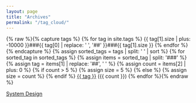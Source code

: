 ```yaml
---
layout: page
title: "Archives"
permalink: "/tag_cloud/"
---
```


{% raw %}{% capture tags %}
  {% for tag in site.tags %}
    {{ tag[1].size | plus: -10000 }}###{{ tag[0] | replace: ' ', '##' }}###{{ tag[1].size }}
  {% endfor %}
{% endcapture %}
{% assign sorted_tags = tags | split: ' ' | sort %}
{% for sorted_tag in sorted_tags %}
    {% assign items = sorted_tag | split: '###' %}
    {% assign tag = items[1] | replace: '##', ' ' %}
    {% assign count = items[2] | plus: 0 %}
    {% if count > 5 %}
        {% assign size = 5 %}
    {% else %}
        {% assign size = count %}
    {% endif %}
    <span class="tag-size-{{ size }}">
        <a class="tag-link" href="/tag/{{ tag | slugify }}" rel="tag">{{ tag }}</a> ({{ count }})
    </span>
{% endfor %}{% endraw %}

<a href="/system_design">System Design</a>